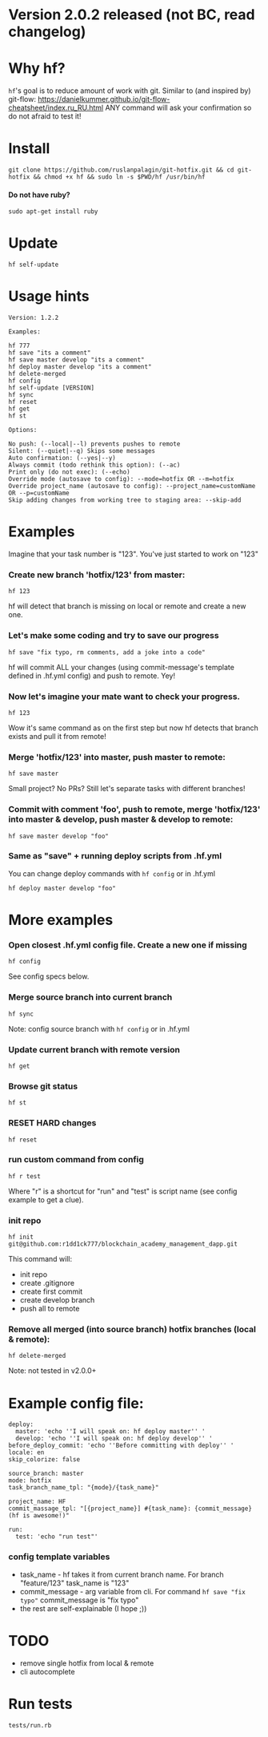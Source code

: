 # Version 2.0.2 released (not BC, read changelog)

# Why hf? 

`hf`'s goal is to reduce amount of work with git. 
Similar to (and inspired by) git-flow: https://danielkummer.github.io/git-flow-cheatsheet/index.ru_RU.html
ANY command will ask your confirmation so do not afraid to test it!

# Install

```
git clone https://github.com/ruslanpalagin/git-hotfix.git && cd git-hotfix && chmod +x hf && sudo ln -s $PWD/hf /usr/bin/hf
```

#### Do not have ruby?

```
sudo apt-get install ruby
```

# Update

```
hf self-update
```

# Usage hints

```
Version: 1.2.2

Examples:

hf 777
hf save "its a comment"
hf save master develop "its a comment"
hf deploy master develop "its a comment"
hf delete-merged
hf config
hf self-update [VERSION]
hf sync
hf reset
hf get
hf st

Options: 

No push: (--local|--l) prevents pushes to remote
Silent: (--quiet|--q) Skips some messages
Auto confirmation: (--yes|--y)
Always commit (todo rethink this option): (--ac)
Print only (do not exec): (--echo)
Override mode (autosave to config): --mode=hotfix OR --m=hotfix
Override project_name (autosave to config): --project_name=customName OR --p=customName
Skip adding changes from working tree to staging area: --skip-add

```

# Examples

Imagine that your task number is "123". You've just started to work on "123"

### Create new branch 'hotfix/123' from master:

```
hf 123
```
hf will detect that branch is missing on local or remote and create a new one.

### Let's make some coding and try to save our progress

```
hf save "fix typo, rm comments, add a joke into a code"
```
hf will commit ALL your changes (using commit-message's template defined in .hf.yml config) and push to remote. Yey!

### Now let's imagine your mate want to check your progress.

```
hf 123
```
Wow it's same command as on the first step but now hf detects that branch exists and pull it from remote!

### Merge 'hotfix/123' into master, push master to remote:

```
hf save master
```
Small project? No PRs? Still let's separate tasks with different branches!

### Commit with comment 'foo', push to remote, merge 'hotfix/123' into master & develop, push master & develop to remote:

```
hf save master develop "foo"
```

### Same as "save" + running deploy scripts from .hf.yml
You can change deploy commands with `hf config` or in .hf.yml
```
hf deploy master develop "foo"
```

# More examples

### Open closest .hf.yml config file. Create a new one if missing
```
hf config
```
See config specs below.

### Merge source branch into current branch
```
hf sync
```
Note: config source branch with `hf config` or in .hf.yml

### Update current branch with remote version
```
hf get
```

### Browse git status
```
hf st
```

### RESET HARD changes
```
hf reset
```

### run custom command from config
```
hf r test
```
Where "r" is a shortcut for "run" and "test" is script name (see config example to get a clue).

### init repo
```
hf init git@github.com:r1dd1ck777/blockchain_academy_management_dapp.git
```
This command will:
- init repo
- create .gitignore
- create first commit
- create develop branch
- push all to remote

### Remove all merged (into source branch) hotfix branches (local & remote):
```
hf delete-merged
```
Note: not tested in v2.0.0+

# Example config file:
```
deploy:
  master: 'echo ''I will speak on: hf deploy master'' '
  develop: 'echo ''I will speak on: hf deploy develop'' '
before_deploy_commit: 'echo ''Before committing with deploy'' '
locale: en
skip_colorize: false

source_branch: master
mode: hotfix
task_branch_name_tpl: "{mode}/{task_name}"

project_name: HF
commit_massage_tpl: "[{project_name}] #{task_name}: {commit_message} (hf is awesome!)"

run:
  test: 'echo "run test"'
```

### config template variables
- task_name - hf takes it from current branch name. For branch "feature/123" task_name is "123" 
- commit_message - arg variable from cli. For command `hf save "fix typo"` commit_message is "fix typo"
- the rest are self-explainable (I hope ;))

# TODO
- remove single hotfix from local & remote
- cli autocomplete

# Run tests
`tests/run.rb`
